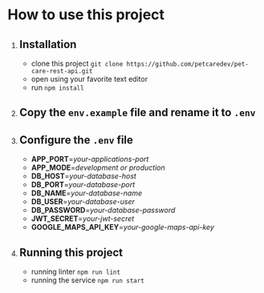 # How to use this project

1. ## Installation
   - clone this project `git clone https://github.com/petcaredev/pet-care-rest-api.git`
   - open using your favorite text editor
   - run `npm install`
2. ## Copy the `env.example` file and rename it to `.env`
3. ## Configure the `.env` file
   - **APP_PORT**=_your-applications-port_
   - **APP_MODE**=_development or production_
   - **DB_HOST**=_your-database-host_
   - **DB_PORT**=_your-database-port_
   - **DB_NAME**=_your-database-name_
   - **DB_USER**=_your-database-user_
   - **DB_PASSWORD**=_your-database-password_
   - **JWT_SECRET**=_your-jwt-secret_
   - **GOOGLE_MAPS_API_KEY**=_your-google-maps-api-key_
4. ## Running this project

   - running linter `npm run lint`
   - running the service `npm run start`
